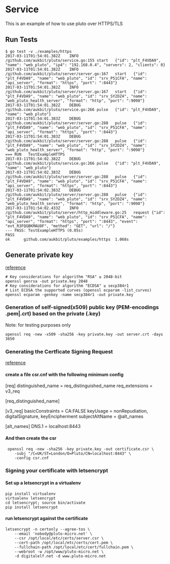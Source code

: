 # Service

This is an example of how to use pluto over HTTPS/TLS

## Run Tests
```
$ go test -v ./examples/https
2017-03-11T01:54:01.382Z	INFO	/github.com/aukbit/pluto/service.go:155	start	{"id": "plt_F4VDA9", "name": "web_pluto", "ip4": "192.168.0.4", "servers": 2, "clients": 0}
2017-03-11T01:54:01.382Z	INFO	/github.com/aukbit/pluto/server/server.go:167	start	{"id": "plt_F4VDA9", "name": "web_pluto", "id": "srv_P51CFA", "name": "api_server", "format": "https", "port": ":8443"}
2017-03-11T01:54:01.382Z	INFO	/github.com/aukbit/pluto/server/server.go:167	start	{"id": "plt_F4VDA9", "name": "web_pluto", "id": "srv_SY2DZ4", "name": "web_pluto_health_server", "format": "http", "port": ":9098"}
2017-03-11T01:54:01.382Z	DEBUG	/github.com/aukbit/pluto/service.go:266	pulse	{"id": "plt_F4VDA9", "name": "web_pluto"}
2017-03-11T01:54:01.383Z	DEBUG	/github.com/aukbit/pluto/server/server.go:288	pulse	{"id": "plt_F4VDA9", "name": "web_pluto", "id": "srv_P51CFA", "name": "api_server", "format": "https", "port": ":8443"}
2017-03-11T01:54:01.383Z	DEBUG	/github.com/aukbit/pluto/server/server.go:288	pulse	{"id": "plt_F4VDA9", "name": "web_pluto", "id": "srv_SY2DZ4", "name": "web_pluto_health_server", "format": "http", "port": ":9098"}
=== RUN   TestExampleHTTPS
2017-03-11T01:54:02.382Z	DEBUG	/github.com/aukbit/pluto/service.go:266	pulse	{"id": "plt_F4VDA9", "name": "web_pluto"}
2017-03-11T01:54:02.383Z	DEBUG	/github.com/aukbit/pluto/server/server.go:288	pulse	{"id": "plt_F4VDA9", "name": "web_pluto", "id": "srv_P51CFA", "name": "api_server", "format": "https", "port": ":8443"}
2017-03-11T01:54:02.383Z	DEBUG	/github.com/aukbit/pluto/server/server.go:288	pulse	{"id": "plt_F4VDA9", "name": "web_pluto", "id": "srv_SY2DZ4", "name": "web_pluto_health_server", "format": "http", "port": ":9098"}
2017-03-11T01:54:02.433Z	INFO	/github.com/aukbit/pluto/server/http_middleware.go:25	request	{"id": "plt_F4VDA9", "name": "web_pluto", "id": "srv_P51CFA", "name": "api_server", "format": "https", "port": ":8443", "event": "evt_R3FQGBKMAU8F", "method": "GET", "url": "/"}
--- PASS: TestExampleHTTPS (0.05s)
PASS
ok  	github.com/aukbit/pluto/examples/https	1.068s
```

## Generate private key  
[reference](https://gist.github.com/denji/12b3a568f092ab951456)
```
# Key considerations for algorithm "RSA" ≥ 2048-bit
openssl genrsa -out private.key 2048
# Key considerations for algorithm "ECDSA" ≥ secp384r1
# List ECDSA the supported curves (openssl ecparam -list_curves)
openssl ecparam -genkey -name secp384r1 -out private.key
```

### Generation of self-signed(x509) public key (PEM-encodings .pem|.crt) based on the private (.key)
Note: for testing purposes only
```
openssl req -new -x509 -sha256 -key private.key -out server.crt -days 3650
```

### Generating the Certficate Signing Request
[reference](https://digitalelf.net/2016/02/creating-ssl-certificates-in-3-easy-steps/)
#### create a file csr.cnf with the following minimum config
[req]
distinguished_name = req_distinguished_name
req_extensions = v3_req

[req_distinguished_name]

[v3_req]
basicConstraints = CA:FALSE
keyUsage = nonRepudiation, digitalSignature, keyEncipherment
subjectAltName = @alt_names

[alt_names]
DNS.1 = localhost:8443

#### And then create the csr
```
 openssl req -new -sha256 -key private.key -out certificate.csr \
    -subj "/C=UK/ST=London/O=Pluto/CN=localhost:8443" \
    -config csr.cnf
```
### Signing your certificate with letsencrypt
#### Set up a letsencrypt in a virtualenv
```
pip install virtualenv
virtualenv letsencrypt
cd letsencrypt; source bin/activate
pip install letsencrypt
```
#### run letsencrypt against the certificate
```
letsencrypt -n certonly --agree-tos \
    --email 'nobody@pluto-micro.net' \
    --csr /opt/local/etc/certs/server.csr \
    --cert-path /opt/local/etc/certs/cert.pem \
    --fullchain-path /opt/local/etc/cert/fullchain.pem \
    --webroot -w /opt/www/pluto-micro.net \
    -d digitalelf.net -d www.pluto-micro.net
```

